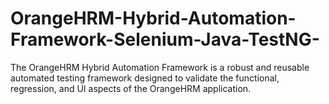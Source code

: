 # OrangeHRM-Hybrid-Automation-Framework-Selenium-Java-TestNG-
The OrangeHRM Hybrid Automation Framework is a robust and reusable automated testing framework designed to validate the functional, regression, and UI aspects of the OrangeHRM application.
